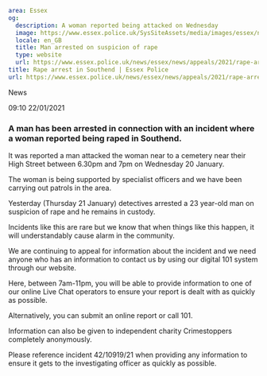 ```yaml
area: Essex
og:
  description: A woman reported being attacked on Wednesday
  image: https://www.essex.police.uk/SysSiteAssets/media/images/essex/news/library-images/600/arrest-600.jpg?crop=(0,27,600,343)&amp;w=600&amp;h=300&amp;scale=both
  locale: en_GB
  title: Man arrested on suspicion of rape
  type: website
  url: https://www.essex.police.uk/news/essex/news/appeals/2021/rape-arrest-in-southend/
title: Rape arrest in Southend | Essex Police
url: https://www.essex.police.uk/news/essex/news/appeals/2021/rape-arrest-in-southend/
```

News

09:10 22/01/2021

### A man has been arrested in connection with an incident where a woman reported being raped in Southend.

It was reported a man attacked the woman near to a cemetery near their High Street between 6.30pm and 7pm on Wednesday 20 January.

The woman is being supported by specialist officers and we have been carrying out patrols in the area.

Yesterday (Thursday 21 January) detectives arrested a 23 year-old man on suspicion of rape and he remains in custody.

Incidents like this are rare but we know that when things like this happen, it will understandably cause alarm in the community.

We are continuing to appeal for information about the incident and we need anyone who has an information to contact us by using our digital 101 system through our website.

Here, between 7am-11pm, you will be able to provide information to one of our online Live Chat operators to ensure your report is dealt with as quickly as possible.

Alternatively, you can submit an online report or call 101.

Information can also be given to independent charity Crimestoppers completely anonymously.

Please reference incident 42/10919/21 when providing any information to ensure it gets to the investigating officer as quickly as possible.
